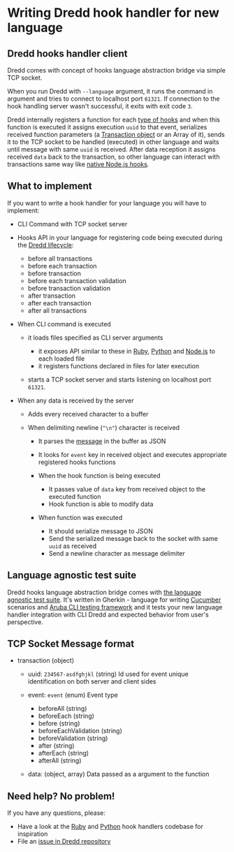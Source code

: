 # Writing Dredd hook handler for new language

## Dredd hooks handler client

Dredd comes with concept of hooks language abstraction bridge via simple TCP socket.

When you run Dredd with `--language` argument, it runs the command in argument and tries to connect to localhost port `61321`. If connection to the hook handling server wasn't successful, it exits with exit code `3`.

Dredd internally registers a function for each [type of hooks](hooks.md#types-of-hooks) and when this function is executed it assigns execution `uuid` to that event, serializes received function parameters (a [Transaction object](hooks.md#transaction-object-structure) or an Array of it), sends it to the TCP socket to be handled (executed) in other language and waits until message with same `uuid` is received. After data reception it assigns received `data` back to the transaction, so other language can interact with transactions same way like [native Node.js hooks](hooks-node.md).


## What to implement

If you want to write a hook handler for your language you will have to implement:

- CLI Command with TCP socket server
- Hooks API in your language for registering code being executed during the [Dredd lifecycle](usage.md#dredd-execution-lifecycle):
  - before all transactions
  - before each transaction
  - before transaction
  - before each transaction validation
  - before transaction validation
  - after transaction
  - after each transaction
  - after all transactions

- When CLI command is executed
  - it loads files specified as CLI server arguments
    - it exposes API similar to these in [Ruby](hooks-ruby.md), [Python](hooks-python.md) and [Node.js](hooks-node.md) to each loaded file
    - it registers functions declared in files for later execution

  - starts a TCP socket server and starts listening on localhost port `61321`.

- When any data is received by the server
  - Adds every received character to a buffer

  - When delimiting newline (`"\n"`) character is received
    - It parses the [message](#tcp-socket-message-format) in the buffer as JSON
    - It looks for `event` key in received object and executes appropriate registered hooks functions

    - When the hook function is being executed
      - It passes value of `data` key from received object to the executed function
      - Hook function is able to modify data

    - When function was executed
      - It should serialize message to JSON
      - Send the serialized message back to the socket with same `uuid` as received
      - Send a newline character as message delimiter

## Language agnostic test suite

Dredd hooks language abstraction bridge comes with [the language agnostic test suite](https://github.com/apiaryio/dredd-hooks-template). It's written in Gherkin - language for writing [Cucumber](https://github.com/cucumber/cucumber/wiki/A-Table-Of-Content) scenarios and [Aruba CLI testing framework](https://github.com/cucumber/aruba) and it tests your new language handler integration with CLI Dredd and expected behavior from user's perspective.

## TCP Socket Message format

- transaction (object)
    - uuid: `234567-asdfghjkl` (string) Id used for event unique identification on both server and client sides

    - event: `event` (enum) Event type
      - beforeAll (string)
      - beforeEach (string)
      - before (string)
      - beforeEachValidation (string)
      - beforeValidation (string)
      - after (string)
      - afterEach (string)
      - afterAll (string)

    - data: (object, array) Data passed as a argument to the function

## Need help? No problem!

If you have any questions, please:

- Have a look at the [Ruby](https://github.com/apiaryio/dredd-hooks-ruby) and [Python](https://github.com/apiaryio/dredd-hooks-python) hook handlers codebase for inspiration
- File an [issue in Dredd repository](https://github.com/apiaryio/dredd/issues/new)
